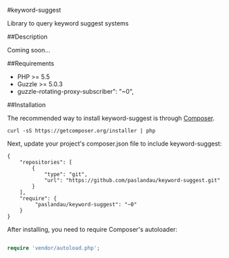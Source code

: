 #keyword-suggest

Library to query keyword suggest systems

##Description

Coming soon...

##Requirements

- PHP >= 5.5
- Guzzle >= 5.0.3
- guzzle-rotating-proxy-subscriber": "~0",

##Installation

The recommended way to install keyword-suggest is through [Composer](http://getcomposer.org/).

    curl -sS https://getcomposer.org/installer | php

Next, update your project's composer.json file to include keyword-suggest:

    {
        "repositories": [
            {
                "type": "git",
                "url": "https://github.com/paslandau/keyword-suggest.git"
            }
        ],
        "require": {
             "paslandau/keyword-suggest": "~0"
        }
    }

After installing, you need to require Composer's autoloader:
```php

require 'vendor/autoload.php';
```
